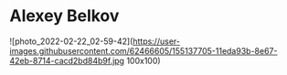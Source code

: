 # Alexey Belkov
![photo_2022-02-22_02-59-42](https://user-images.githubusercontent.com/62466605/155137705-11eda93b-8e67-42eb-8714-cacd2bd84b9f.jpg 100x100)
